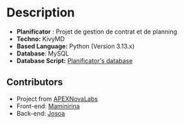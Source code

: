 # Description

- **Planificator** : Projet de gestion de contrat et de planning
- **Techno:** KivyMD
- **Based Language:** Python (Version 3.13.x)
- **Database**: MySQL
- **Database Script:** [Planificator's database](https://github.com/josoavj/dbPlanificator)

## Contributors

- Project from [APEXNovaLabs](https://github.com/APEXNovaLabs)
- Front-end: [Maminirina](https://github.com/AinaMaminirina18)
- Back-end: [Josoa](https://github.com/josoavj)

